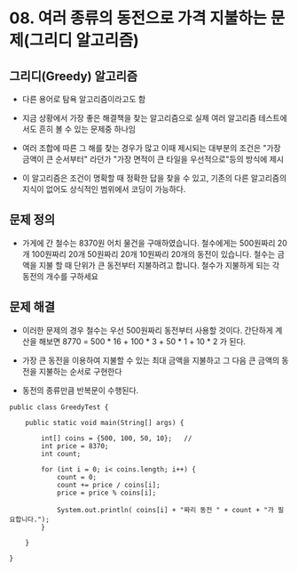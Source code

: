 # 08. 여러 종류의 동전으로 가격 지불하는 문제(그리디 알고리즘)

## 그리디(Greedy) 알고리즘 

- 다른 용어로 탐욕 알고리즘이라고도 함 

- 지금 상황에서 가장 좋은 해결책을 찾는 알고리즘으로 실제 여러 알고리즘 테스트에서도 흔히 볼 수 있는 문제중 하나임

- 여러 조합에 따른 그 해를 찾는 경우가 많고 이때 제시되는 대부분의 조건은 "가장 금액이 큰 순서부터" 라던가 "가장 면적이 큰 타일을 우선적으로"등의 방식에 제시

- 이 알고리즘은 조건이 명확할 때 정확한 답을 찾을 수 있고, 기존의 다른 알고리즘의 지식이 없어도 상식적인 범위에서 코딩이 가능하다.


## 문제 정의

- 가게에 간 철수는 8370원 어치 물건을 구매하였습니다. 철수에게는 500원짜리 20개 100원짜리 20개  50원짜리 20개 10원짜리 20개의 동전이 있습니다. 철수는 금액을 지불 할 때 단위가 큰 동전부터 지불하려고 합니다. 철수가 지불하게 되는 각 동전의 개수를 구하세요

## 문제 해결

- 이러한 문제의 경우 철수는 우선 500원짜리 동전부터 사용할 것이다. 간단하게 계산을 해보면 8770 = 500 * 16 + 100 * 3 + 50 * 1 + 10 * 2 가 된다. 

- 가장 큰 동전을 이용하여 지불할 수 있는 최대 금액을 지불하고 그 다음 큰 금액의 동전을 지불하는 순서로 구현한다

- 동전의 종류만큼 반복문이 수행된다.

```
public class GreedyTest {

	public static void main(String[] args) {

		int[] coins = {500, 100, 50, 10};   // 
		int price = 8370;
		int count;
		
		for (int i = 0; i< coins.length; i++) {
			count = 0;
			count += price / coins[i];
			price = price % coins[i]; 
			
			System.out.println( coins[i] + "짜리 동전 " + count + "가 필요합니다.");
		}
		
	}

}
```







